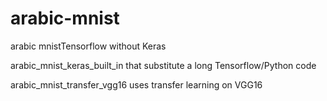 # arabic-mnist

arabic mnistTensorflow without Keras

arabic_mnist_keras_built_in that substitute a long Tensorflow/Python code

arabic_mnist_transfer_vgg16 uses transfer learning on VGG16


